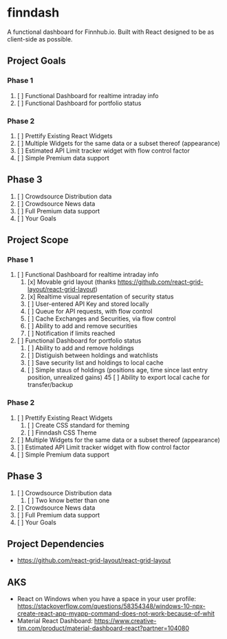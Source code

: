 # finndash
A functional dashboard for Finnhub.io. Built with React designed to be as client-side as possible.


## Project Goals

### Phase 1
1. [ ] Functional Dashboard for realtime intraday info 
2. [ ] Functional Dashboard for portfolio status

### Phase 2
1. [ ] Prettify Existing React Widgets
2. [ ] Multiple Widgets for the same data or a subset thereof (appearance)
3. [ ] Estimated API Limit tracker widget with flow control factor
99. [ ] Simple Premium data support

## Phase 3
1. [ ] Crowdsource Distribution data
2. [ ] Crowdsource News data
99. [ ] Full Premium data support
100. [ ] Your Goals


## Project Scope

### Phase 1
1. [ ] Functional Dashboard for realtime intraday info
    1. [x] Movable grid layout (thanks https://github.com/react-grid-layout/react-grid-layout)
    2. [x] Realtime visual representation of security status
    3. [ ] User-entered API Key and stored locally
    4. [ ] Queue for API requests, with flow control
    5. [ ] Cache Exchanges and Securities, via flow control
    6. [ ] Ability to add and remove securities
    7. [ ] Notification if limits reached
2. [ ] Functional Dashboard for portfolio status
    1. [ ] Ability to add and remove holdings
    2. [ ] Distiguish between holdings and watchlists
    3. [ ] Save security list and holdings to local cache
    4. [ ] Simple staus of holdings (positions age, time since last entry position, unrealized gains)
    45 [ ] Ability to export local cache for transfer/backup

### Phase 2
1. [ ] Prettify Existing React Widgets
    1. [ ] Create CSS standard for theming 
    2. [ ] Finndash CSS Theme
2. [ ] Multiple Widgets for the same data or a subset thereof (appearance)
3. [ ] Estimated API Limit tracker widget with flow control factor
99. [ ] Simple Premium data support

## Phase 3
1. [ ] Crowdsource Distribution data
    1. [ ] Two know better than one
2. [ ] Crowdsource News data
99. [ ] Full Premium data support
100. [ ] Your Goals


## Project Dependencies
* https://github.com/react-grid-layout/react-grid-layout

## AKS
* React on Windows when you have a space in your user profile: https://stackoverflow.com/questions/58354348/windows-10-npx-create-react-app-myapp-command-does-not-work-because-of-whit
* Material React Dashboard: https://www.creative-tim.com/product/material-dashboard-react?partner=104080
